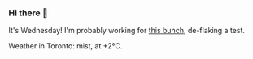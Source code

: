 ### Hi there :wave:

It's Wednesday! I'm probably working for [this bunch](https://github.com/kohofinancial), de-flaking a test.

Weather in Toronto: mist, at +2°C.
